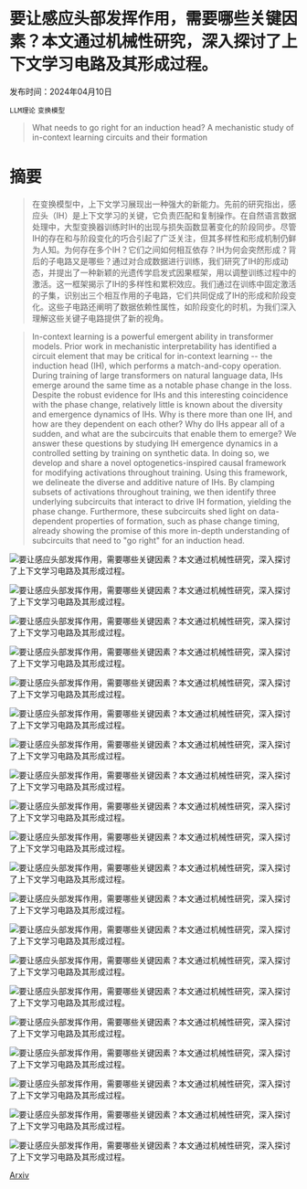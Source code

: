 # 要让感应头部发挥作用，需要哪些关键因素？本文通过机械性研究，深入探讨了上下文学习电路及其形成过程。

发布时间：2024年04月10日

`LLM理论` `变换模型`

> What needs to go right for an induction head? A mechanistic study of in-context learning circuits and their formation

# 摘要

> 在变换模型中，上下文学习展现出一种强大的新能力。先前的研究指出，感应头（IH）是上下文学习的关键，它负责匹配和复制操作。在自然语言数据处理中，大型变换器训练时IH的出现与损失函数显著变化的阶段同步。尽管IH的存在和与阶段变化的巧合引起了广泛关注，但其多样性和形成机制仍鲜为人知。为何存在多个IH？它们之间如何相互依存？IH为何会突然形成？背后的子电路又是哪些？通过对合成数据进行训练，我们研究了IH的形成动态，并提出了一种新颖的光遗传学启发式因果框架，用以调整训练过程中的激活。这一框架揭示了IH的多样性和累积效应。我们通过在训练中固定激活的子集，识别出三个相互作用的子电路，它们共同促成了IH的形成和阶段变化。这些子电路还阐明了数据依赖性属性，如阶段变化的时机，为我们深入理解这些关键子电路提供了新的视角。

> In-context learning is a powerful emergent ability in transformer models. Prior work in mechanistic interpretability has identified a circuit element that may be critical for in-context learning -- the induction head (IH), which performs a match-and-copy operation. During training of large transformers on natural language data, IHs emerge around the same time as a notable phase change in the loss. Despite the robust evidence for IHs and this interesting coincidence with the phase change, relatively little is known about the diversity and emergence dynamics of IHs. Why is there more than one IH, and how are they dependent on each other? Why do IHs appear all of a sudden, and what are the subcircuits that enable them to emerge? We answer these questions by studying IH emergence dynamics in a controlled setting by training on synthetic data. In doing so, we develop and share a novel optogenetics-inspired causal framework for modifying activations throughout training. Using this framework, we delineate the diverse and additive nature of IHs. By clamping subsets of activations throughout training, we then identify three underlying subcircuits that interact to drive IH formation, yielding the phase change. Furthermore, these subcircuits shed light on data-dependent properties of formation, such as phase change timing, already showing the promise of this more in-depth understanding of subcircuits that need to "go right" for an induction head.

![要让感应头部发挥作用，需要哪些关键因素？本文通过机械性研究，深入探讨了上下文学习电路及其形成过程。](../../../paper_images/2404.07129/x1.png)

![要让感应头部发挥作用，需要哪些关键因素？本文通过机械性研究，深入探讨了上下文学习电路及其形成过程。](../../../paper_images/2404.07129/x2.png)

![要让感应头部发挥作用，需要哪些关键因素？本文通过机械性研究，深入探讨了上下文学习电路及其形成过程。](../../../paper_images/2404.07129/x3.png)

![要让感应头部发挥作用，需要哪些关键因素？本文通过机械性研究，深入探讨了上下文学习电路及其形成过程。](../../../paper_images/2404.07129/x4.png)

![要让感应头部发挥作用，需要哪些关键因素？本文通过机械性研究，深入探讨了上下文学习电路及其形成过程。](../../../paper_images/2404.07129/x5.png)

![要让感应头部发挥作用，需要哪些关键因素？本文通过机械性研究，深入探讨了上下文学习电路及其形成过程。](../../../paper_images/2404.07129/x6.png)

![要让感应头部发挥作用，需要哪些关键因素？本文通过机械性研究，深入探讨了上下文学习电路及其形成过程。](../../../paper_images/2404.07129/x7.png)

![要让感应头部发挥作用，需要哪些关键因素？本文通过机械性研究，深入探讨了上下文学习电路及其形成过程。](../../../paper_images/2404.07129/x8.png)

![要让感应头部发挥作用，需要哪些关键因素？本文通过机械性研究，深入探讨了上下文学习电路及其形成过程。](../../../paper_images/2404.07129/x9.png)

![要让感应头部发挥作用，需要哪些关键因素？本文通过机械性研究，深入探讨了上下文学习电路及其形成过程。](../../../paper_images/2404.07129/x10.png)

![要让感应头部发挥作用，需要哪些关键因素？本文通过机械性研究，深入探讨了上下文学习电路及其形成过程。](../../../paper_images/2404.07129/x11.png)

![要让感应头部发挥作用，需要哪些关键因素？本文通过机械性研究，深入探讨了上下文学习电路及其形成过程。](../../../paper_images/2404.07129/x12.png)

![要让感应头部发挥作用，需要哪些关键因素？本文通过机械性研究，深入探讨了上下文学习电路及其形成过程。](../../../paper_images/2404.07129/x13.png)

![要让感应头部发挥作用，需要哪些关键因素？本文通过机械性研究，深入探讨了上下文学习电路及其形成过程。](../../../paper_images/2404.07129/x14.png)

![要让感应头部发挥作用，需要哪些关键因素？本文通过机械性研究，深入探讨了上下文学习电路及其形成过程。](../../../paper_images/2404.07129/x15.png)

![要让感应头部发挥作用，需要哪些关键因素？本文通过机械性研究，深入探讨了上下文学习电路及其形成过程。](../../../paper_images/2404.07129/x16.png)

![要让感应头部发挥作用，需要哪些关键因素？本文通过机械性研究，深入探讨了上下文学习电路及其形成过程。](../../../paper_images/2404.07129/x17.png)

![要让感应头部发挥作用，需要哪些关键因素？本文通过机械性研究，深入探讨了上下文学习电路及其形成过程。](../../../paper_images/2404.07129/x18.png)

![要让感应头部发挥作用，需要哪些关键因素？本文通过机械性研究，深入探讨了上下文学习电路及其形成过程。](../../../paper_images/2404.07129/x19.png)

![要让感应头部发挥作用，需要哪些关键因素？本文通过机械性研究，深入探讨了上下文学习电路及其形成过程。](../../../paper_images/2404.07129/x20.png)

[Arxiv](https://arxiv.org/abs/2404.07129)